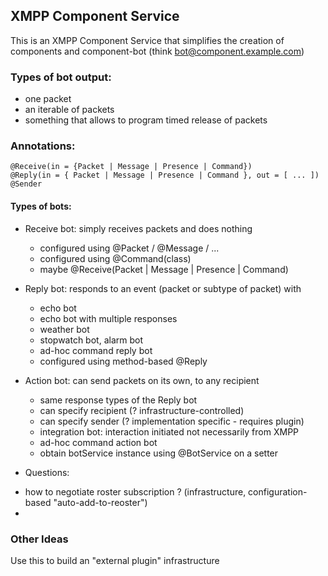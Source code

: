 ## XMPP Component Service

This is an XMPP Component Service that simplifies the creation of components and component-bot (think bot@component.example.com)


### Types of bot output:
* one packet
* an iterable of packets
* something that allows to program timed release of packets

### Annotations:
    @Receive(in = {Packet | Message | Presence | Command})
    @Reply(in = { Packet | Message | Presence | Command }, out = [ ... ])
    @Sender

#### Types of bots:

* Receive bot: simply receives packets and does nothing
    * configured using @Packet / @Message / ...
    * configured using @Command(class)
    * maybe @Receive(Packet | Message | Presence | Command)

* Reply bot: responds to an event (packet or subtype of packet) with
    * echo bot
    * echo bot with multiple responses
    * weather bot
    * stopwatch bot, alarm bot
    * ad-hoc command reply bot
    * configured using method-based @Reply

* Action bot: can send packets on its own, to any recipient
    * same response types of the Reply bot
    * can specify recipient (? infrastructure-controlled)
    * can specify sender (? implementation specific - requires plugin)
    * integration bot: interaction initiated not necessarily from XMPP
    * ad-hoc command action bot
    * obtain botService instance using @BotService on a setter

* Questions:
- how to negotiate roster subscription ? (infrastructure, configuration-based "auto-add-to-reoster")
-

### Other Ideas

Use this to build an "external plugin" infrastructure